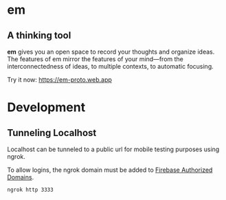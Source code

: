 # em

## A thinking tool

**em** gives you an open space to record your thoughts and organize ideas. The features of em mirror the features of your mind—from the interconnectedness of ideas, to multiple contexts, to automatic focusing.

Try it now: https://em-proto.web.app

# Development

## Tunneling Localhost

Localhost can be tunneled to a public url for mobile testing purposes using ngrok.

To allow logins, the ngrok domain must be added to [Firebase Authorized Domains](https://console.firebase.google.com/u/0/project/em-proto/authentication/providers).

```sh
ngrok http 3333
```
